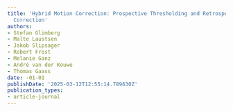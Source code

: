 ```yaml
---
title: 'Hybrid Motion Correction: Prospective Thresholding and Retrospective Residual
  Correction'
authors:
- Stefan Glimberg
- Malte Laustsen
- Jakob Slipsager
- Robert Frost
- Melanie Ganz
- André van der Kouwe
- Thomas Gaass
date: -01-01
publishDate: '2025-03-12T12:55:14.789630Z'
publication_types:
- article-journal
---
```

